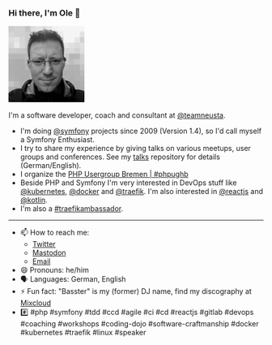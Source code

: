 ### Hi there, I'm Ole 👋

![Portrait: Ole Rößner](img/oroessner-2020-100px.png "Ole Rößner")

I'm a software developer, coach and consultant at [@teamneusta](https://github.com/teamneusta).

- I'm doing [@symfony](https://github.com/symfony) projects since 2009 (Version 1.4), so I'd call myself a Symfony Enthusiast.
- I try to share my experience by giving talks on various meetups, user groups and conferences. See my [talks](https://github.com/Basster/talks) repository for details (German/English).
- I organize the [PHP Usergroup Bremen | #phpughb](https://github.com/phpughb)
- Beside PHP and Symfony I'm very interested in DevOps stuff like [@kubernetes](https://kubernetes.io/), [@docker](https://www.docker.com/) and [@traefik](https://containo.us/traefik/). I'm also interested in [@reactjs](https://reactjs.org/) and [@kotlin](https://kotlinlang.org/).
- I'm also a [#traefikambassador](https://twitter.com/hashtag/traefikambassador).

---

- 📫 How to reach me:
  - [Twitter](https://twitter.com/djbasster)
  - [Mastodon](https://mastodon.social/@oroessner)
  - [Email](mailto:o.roessner@neusta.de)
- 😄 Pronouns: he/him
- 🗣️ Languages: German, English
- ⚡ Fun fact: "Basster" is my (former) DJ name, find my discography at [Mixcloud](https://www.mixcloud.com/basster/)
- #️⃣ #php #symfony #tdd #ccd #agile #ci #cd #reactjs #gitlab #devops #coaching #workshops #coding-dojo #software-craftmanship #docker #kubernetes #traefik #linux #speaker
